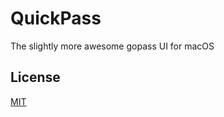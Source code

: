 # QuickPass

The slightly more awesome  gopass UI for macOS


## License
[MIT](https://choosealicense.com/licenses/mit/)
